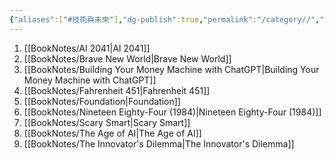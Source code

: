 ```yaml
---
{"aliases":["#技術與未來"],"dg-publish":true,"permalink":"/category//","dgPassFrontmatter":true,"created":"2024-11-28T13:59:19.356+08:00","updated":"2024-11-28T14:36:49.211+08:00"}
---
```


1. [[BookNotes/AI 2041\|AI 2041]]
2. [[BookNotes/Brave New World\|Brave New World]]
3. [[BookNotes/Building Your Money Machine with ChatGPT\|Building Your Money Machine with ChatGPT]]
4. [[BookNotes/Fahrenheit 451\|Fahrenheit 451]]
5. [[BookNotes/Foundation\|Foundation]]
6. [[BookNotes/Nineteen Eighty-Four (1984)\|Nineteen Eighty-Four (1984)]]
7. [[BookNotes/Scary Smart\|Scary Smart]]
8. [[BookNotes/The Age of AI\|The Age of AI]]
9. [[BookNotes/The Innovator's Dilemma\|The Innovator's Dilemma]]